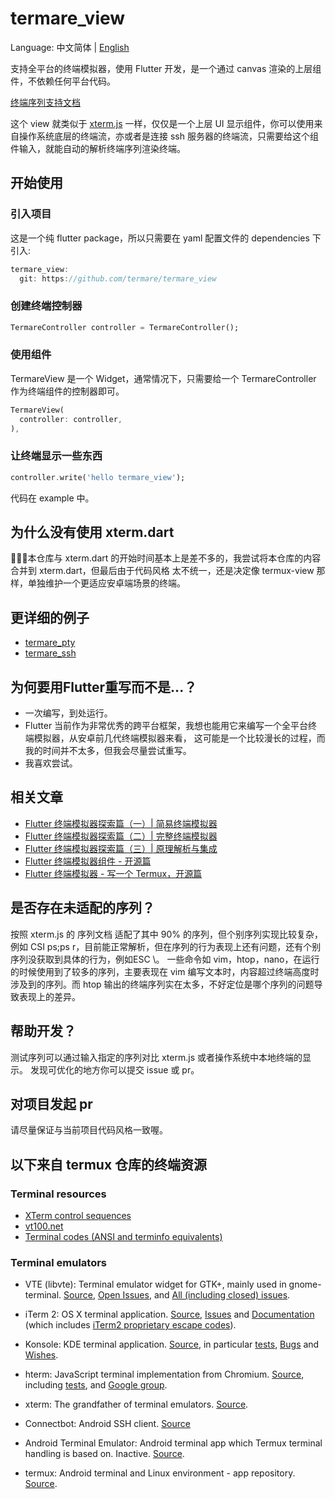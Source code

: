 # termare_view

Language: 中文简体 | [English](README-EN.md)

支持全平台的终端模拟器，使用 Flutter 开发，是一个通过 canvas 渲染的上层组件，不依赖任何平台代码。

[终端序列支持文档](Support_Sequences.md)

这个 view 就类似于 [xterm.js](https://github.com/xtermjs/xterm.js) 一样，仅仅是一个上层 UI 显示组件，你可以使用来自操作系统底层的终端流，亦或者是连接 ssh 服务器的终端流，只需要给这个组件输入，就能自动的解析终端序列渲染终端。

## 开始使用

### 引入项目

这是一个纯 flutter package，所以只需要在 yaml 配置文件的 dependencies 下引入:

```dart
termare_view:
  git: https://github.com/termare/termare_view
```

### 创建终端控制器

```dart
TermareController controller = TermareController();
```
### 使用组件

TermareView 是一个 Widget，通常情况下，只需要给一个 TermareController 作为终端组件的控制器即可。

```dart
TermareView(
  controller: controller,
),
```

### 让终端显示一些东西

```dart
controller.write('hello termare_view');
```

代码在 example 中。

## 为什么没有使用 xterm.dart

本仓库与 xterm.dart 的开始时间基本上是差不多的，我尝试将本仓库的内容合并到 xterm.dart，但最后由于代码风格
太不统一，还是决定像 termux-view 那样，单独维护一个更适应安卓端场景的终端。

## 更详细的例子

- [termare_pty](https://github.com/termare/termare_pty)
- [termare_ssh](https://github.com/termare/termare_ssh)

## 为何要用Flutter重写而不是...？

- 一次编写，到处运行。
- Flutter 当前作为非常优秀的跨平台框架，我想也能用它来编写一个全平台终端模拟器，从安卓前几代终端模拟器来看，
这可能是一个比较漫长的过程，而我的时间并不太多，但我会尽量尝试重写。
- 我喜欢尝试。

## 相关文章

- [Flutter 终端模拟器探索篇（一）| 简易终端模拟器](https://juejin.cn/post/6844904065889992712)
- [Flutter 终端模拟器探索篇（二）| 完整终端模拟器](https://juejin.cn/post/6844904082155503629)
- [Flutter 终端模拟器探索篇（三）| 原理解析与集成](https://juejin.cn/post/6844904194525102087)
- [Flutter 终端模拟器组件 - 开源篇](https://juejin.cn/post/6906039308424052743)
- [Flutter 终端模拟器 - 写一个 Termux，开源篇](https://juejin.cn/post/6958756311890657310)
## 是否存在未适配的序列？

按照 xterm.js 的 序列文档 适配了其中 90% 的序列，但个别序列实现比较复杂，例如 CSI ps;ps r，目前能正常解析，但在序列的行为表现上还有问题，还有个别序列没获取到具体的行为，例如ESC \。
一些命令如 vim，htop，nano，在运行的时候使用到了较多的序列，主要表现在 vim 编写文本时，内容超过终端高度时涉及到的序列。而 htop 输出的终端序列实在太多，不好定位是哪个序列的问题导致表现上的差异。

## 帮助开发？

测试序列可以通过输入指定的序列对比 xterm.js 或者操作系统中本地终端的显示。
发现可优化的地方你可以提交 issue 或 pr。

## 对项目发起 pr

请尽量保证与当前项目代码风格一致喔。
## 以下来自 termux 仓库的终端资源
### Terminal resources

- [XTerm control sequences](http://invisible-island.net/xterm/ctlseqs/ctlseqs.html)
- [vt100.net](http://vt100.net/)
- [Terminal codes (ANSI and terminfo equivalents)](http://wiki.bash-hackers.org/scripting/terminalcodes)

### Terminal emulators

- VTE (libvte): Terminal emulator widget for GTK+, mainly used in gnome-terminal.
  [Source](https://github.com/GNOME/vte), [Open Issues](https://bugzilla.gnome.org/buglist.cgi?quicksearch=product%3A%22vte%22+),
  and [All (including closed) issues](https://bugzilla.gnome.org/buglist.cgi?bug_status=RESOLVED&bug_status=VERIFIED&chfield=resolution&chfieldfrom=-2000d&chfieldvalue=FIXED&product=vte&resolution=FIXED).

- iTerm 2: OS X terminal application. [Source](https://github.com/gnachman/iTerm2),
  [Issues](https://gitlab.com/gnachman/iterm2/issues) and [Documentation](http://www.iterm2.com/documentation.html)
  (which includes [iTerm2 proprietary escape codes](http://www.iterm2.com/documentation-escape-codes.html)).

- Konsole: KDE terminal application. [Source](https://projects.kde.org/projects/kde/applications/konsole/repository),
  in particular [tests](https://projects.kde.org/projects/kde/applications/konsole/repository/revisions/master/show/tests),
  [Bugs](https://bugs.kde.org/buglist.cgi?bug_severity=critical&bug_severity=grave&bug_severity=major&bug_severity=crash&bug_severity=normal&bug_severity=minor&bug_status=UNCONFIRMED&bug_status=NEW&bug_status=ASSIGNED&bug_status=REOPENED&product=konsole)
  and [Wishes](https://bugs.kde.org/buglist.cgi?bug_severity=wishlist&bug_status=UNCONFIRMED&bug_status=NEW&bug_status=ASSIGNED&bug_status=REOPENED&product=konsole).

- hterm: JavaScript terminal implementation from Chromium. [Source](https://github.com/chromium/hterm),
  including [tests](https://github.com/chromium/hterm/blob/master/js/hterm_vt_tests.js),
  and [Google group](https://groups.google.com/a/chromium.org/forum/#!forum/chromium-hterm).

- xterm: The grandfather of terminal emulators.
  [Source](http://invisible-island.net/datafiles/release/xterm.tar.gz).

- Connectbot: Android SSH client. [Source](https://github.com/connectbot/connectbot)

- Android Terminal Emulator: Android terminal app which Termux terminal handling
  is based on. Inactive. [Source](https://github.com/jackpal/Android-Terminal-Emulator).

- termux: Android terminal and Linux environment - app repository.
 [Source](https://github.com/termux/termux-app).
